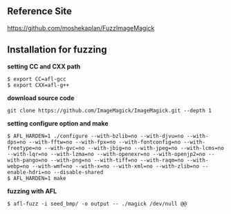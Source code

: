 ## Reference Site
https://github.com/moshekaplan/FuzzImageMagick

## Installation for fuzzing
**setting CC and CXX path**
```
$ export CC=afl-gcc
$ export CXX=afl-g++
```
**download source code**
```
git clone https://github.com/ImageMagick/ImageMagick.git --depth 1
```
**setting configure option and make**
```
$ AFL_HARDEN=1 ./configure --with-bzlib=no --with-djvu=no --with-dps=no --with-fftw=no --with-fpx=no --with-fontconfig=no --with-freetype=no --with-gvc=no --with-jbig=no --with-jpeg=no --with-lcms=no --with-lqr=no --with-lzma=no --with-openexr=no --with-openjp2=no --with-pango=no --with-png=no --with-tiff=no --with-raqm=no --with-webp=no --with-wmf=no --with-x=no --with-xml=no --with-zlib=no --enable-hdri=no --disable-shared
$ AFL_HARDEN=1 make
```
**fuzzing with AFL**
```
$ afl-fuzz -i seed_bmp/ -o output -- ./magick /dev/null @@
```
